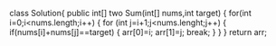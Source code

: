 class Solution{
public int[] two Sum(int[] nums,int target) {
for(int i=0;i<nums.length;i++)
{
 for (int j=i+1;j<nums.lenght;j++)
 {
 if(nums[i]+nums[j]==target)
 {
  arr[0]=i;
  arr[1]=j;
  break;
  }
  }
  }
  return arr;

